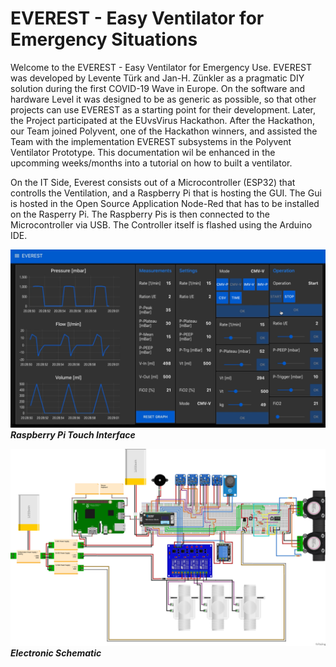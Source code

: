 # EVEREST - Easy Ventilator for Emergency Situations

Welcome to the EVEREST - Easy Ventilator for Emergency Use. EVEREST was developed by Levente Türk and Jan-H. Zünkler as a pragmatic DIY solution during the first COVID-19 Wave in Europe. On the software and hardware Level it was designed to be as generic as possible, so that other projects can use EVEREST as a starting point for their development. Later, the Project participated at the EUvsVirus Hackathon. After the Hackathon, our Team joined Polyvent, one of the Hackathon winners, and assisted the Team with the implementation EVEREST subsystems in the Polyvent Ventilator Prototype. 
This documentation wil be enhanced in the upcomming weeks/months into a tutorial on how to built a ventilator. 

On the IT Side, Everest consists out of a Microcontroller (ESP32) that controlls the Ventilation, and a Raspberry Pi that is hosting the GUI. The Gui is hosted in the Open Source Application Node-Red that has to be installed on the Rasperry Pi. The Raspberry Pis is then connected to the Microcontroller via USB. The Controller itself is flashed using the Arduino IDE.

![image](https://github.com/Spo-ck/EVEREST-Easy-Ventilator-for-Emergency-SItuations/blob/master/Raspberry%20Pi%20User%20Interface/EVREST%20GUI%20V15_2.png?raw=true)
***Raspberry Pi Touch Interface***

![image](https://github.com/Spo-ck/EVEREST-Easy-Ventilator-for-Emergency-SItuations/blob/master/Schematics/Schematics.png?raw=true)
***Electronic Schematic***
